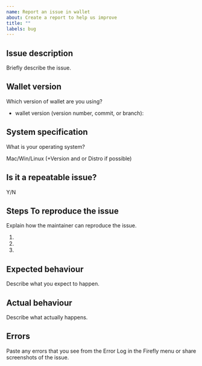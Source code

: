 ```yaml
---
name: Report an issue in wallet
about: Create a report to help us improve
title: ""
labels: bug
---
```


## Issue description

Briefly describe the issue.

## Wallet version

Which version of wallet are you using?

- wallet version (version number, commit, or branch):

## System specification

What is your operating system?

Mac/Win/Linux (+Version and or Distro if possible)

## Is it a repeatable issue?

Y/N

## Steps To reproduce the issue

Explain how the maintainer can reproduce the issue.

1.
2.
3.

## Expected behaviour

Describe what you expect to happen.

## Actual behaviour

Describe what actually happens.

## Errors

Paste any errors that you see from the Error Log in the Firefly menu or share screenshots of the issue.
